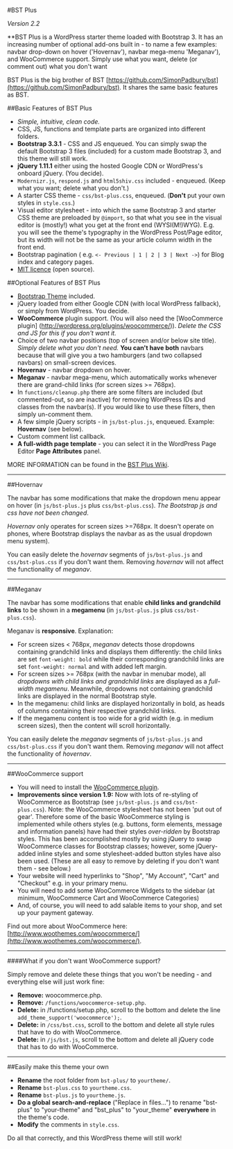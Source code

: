 #BST Plus

*Version 2.2*

**BST Plus is a WordPress starter theme loaded with Bootstrap 3. It has an increasing number of optional add-ons built in - to name a few examples: navbar drop-down on hover ('Hovernav'), navbar mega-menu 'Meganav'), and WooCommerce support. Simply use what you want, delete (or comment out) what you don't want

BST Plus is the big brother of BST [https://github.com/SimonPadbury/bst](https://github.com/SimonPadbury/bst). It shares the same basic features as BST.

##Basic Features of BST Plus

* *Simple, intuitive, clean code.*
* CSS, JS, functions and template parts are organized into different folders.
* **Bootstrap 3.3.1** - CSS and JS enqueued. You can simply swap the default Bootstrap 3 files (included) for a custom made Bootstrap 3, and this theme will still work.
* **jQuery 1.11.1** either using the hosted Google CDN or WordPress's onboard jQuery. (You decide).
* `Modernizr.js`, `respond.js` and `html5shiv.css` included - enqueued. (Keep what you want; delete what you don't.)
* A starter CSS theme - `css/bst-plus.css`, enqueued. (**Don't** put your own styles in `style.css`.)
* Visual editor stylesheet - into which the same Bootstrap 3 and starter CSS theme are preloaded by `@import`, so that what you see in the visual editor is (mostly!) what you get at the front end (WYSI(M!)WYG). E.g. you will see the theme's typography in the WordPress Post/Page editor, but its width will not be the same as your article column width in the front end.
* Bootstrap pagination ( e.g. `<- Previous | 1 | 2 | 3 | Next ->`) for Blog index and category pages.
* [MIT licence](http://opensource.org/licenses/MIT) (open source).

##Optional Features of BST Plus

* [Bootstrap Theme](http://getbootstrap.com/examples/theme/) included.
* jQuery loaded from either Google CDN (with local WordPress fallback), or simply from WordPress. You decide.
* **WooCommerce** plugin support. (You will also need the [WooCommerce plugin] (http://wordpress.org/plugins/woocommerce/)). _Delete the CSS and JS for this if you don't want it._
* Choice of two navbar positions (top of screen and/or below site title). _Simply delete what you don't need._ **You can't have both** navbars because that will give you a two hamburgers (and two collapsed navbars) on small-screen devices.
* **Hovernav** - navbar dropdown on hover.
* **Meganav** - navbar mega-menu, which automatically works whenever there are grand-child links (for screen sizes >= 768px).
* In `functions/cleanup.php` there are some filters are included (but commented-out, so are inactive) for removing WordPress IDs and classes from the navbar(s). If you would like to use these filters, then simply un-comment them.
* A few simple jQuery scripts - in `js/bst-plus.js`, enqueued. Example: **Hovernav** (see below).
* Custom comment list callback.
* **A full-width page template** - you can select it in the WordPress Page Editor **Page Attributes** panel.

MORE INFORMATION can be found in the [BST Plus Wiki](https://github.com/SimonPadbury/bst-plus/wiki).

-----

##Hovernav

The navbar has some modifications that make the dropdown menu appear on hover (in `js/bst-plus.js` plus `css/bst-plus.css`). *The Bootstrap js and css have not been changed*.

_Hovernav_ only operates for screen sizes >=768px. It doesn't operate on phones, where Bootstrap displays the navbar as as the usual dropdown menu system).

You can easily delete the _hovernav_ segments of `js/bst-plus.js` and `css/bst-plus.css` if you don't want them. Removing _hovernav_ will not affect the functionality of _meganav_.

-----

##Meganav

The navbar has some modifications that enable **child links and grandchild links** to be shown in a **megamenu** (in `js/bst-plus.js` plus `css/bst-plus.css`). 

Meganav is **responsive**. Explanation:

* For screen sizes < 768px, _meganav_ detects those dropdowns containing grandchild links and displays them differently: the child links are set `font-weight: bold` while their corresponding grandchild links are set `font-weight: normal` and with added left margin.
* For screen sizes >= 768px (with the navbar in menubar mode), all _dropdowns with child links and grandchild links_ are displayed as a _full-width megamenu_. Meanwhile, dropdowns not containing grandchild links are displayed in the normal Bootstrap style.
* In the megamenu: child links are displayed horizontally in bold, as heads of columns containing their respective grandchild links.
* If the megamenu content is too wide for a grid width (e.g. in medium screen sizes), then the content will scroll horizontally.

You can easily delete the _meganav_ segments of `js/bst-plus.js` and `css/bst-plus.css` if you don't want them. Removing _meganav_ will not affect the functionality of _hovernav_.

-----

##WooCommerce support

* You will need to install the [WooCommerce plugin](http://wordpress.org/plugins/woocommerce/).
* **Improvements since version 1.9:** Now with lots of re-styling of WooCommerce as Bootstrap (see `js/bst-plus.js` and `css/bst-plus.css`). Note: the WooCommerce stylesheet has not been 'put out of gear'. Therefore some of the basic WooCommerce styling is implemented while others styles (e.g. buttons, form elements, message and information panels) have had their styles _over-ridden_ by Bootstrap styles. This has been accomplished mostly by using jQuery to swap WooCommerce classes for Bootstrap classes; however, some jQuery-added inline styles and some stylesheet-added button styles have also been used. (These are all easy to remove by deleting if you don't want them - see below.)
* Your website will need hyperlinks to "Shop", "My Account", "Cart" and "Checkout" e.g. in your primary menu.
* You will need to add some WooCommerce Widgets to the sidebar (at minimum, WooCommerce Cart and WooCommerce Categories)
* And, of course, you will need to add salable items to your shop, and set up your payment gateway.

Find out more about WooCommerce here: [http://www.woothemes.com/woocommerce/](http://www.woothemes.com/woocommerce/).

-----

####What if you don't want WooCommerce support?

Simply remove and delete these things that you won't be needing - and everything else will just work fine:

* **Remove:** woocommerce.php.
* **Remove:** `/functions/woocommerce-setup.php`.
* **Delete:** in /functions/setup.php, scroll to the bottom and delete the line
`add_theme_support('woocommerce');`.
* **Delete:** in `/css/bst.css`, scroll to the bottom and delete all style rules that have to do with WooCommerce.
* **Delete:** in `/js/bst.js`, scroll to the bottom and delete all jQuery code that has to do with WooCommerce.

-----

##Easily make this theme your own

* **Rename** the root folder from `bst-plus/` to `yourtheme/`.
* **Rename** `bst-plus.css` to `yourtheme.css`.
* **Rename** `bst-plus.js` to `yourtheme.js`.
* **Do a global search-and-replace** ("Replace in files...") to rename "bst-plus" to "your-theme" and "bst_plus" to "your_theme" **everywhere** in the theme's code.
* **Modify** the comments in `style.css`.

Do all that correctly, and this WordPress theme will still work!
